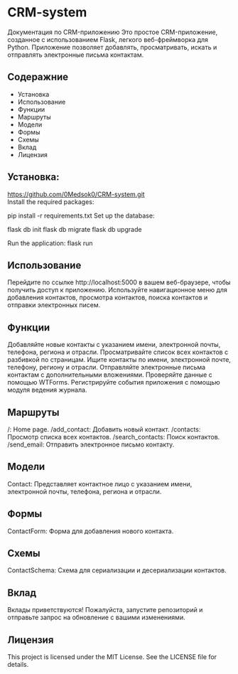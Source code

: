 # CRM-system

Документация по CRM-приложению
Это простое CRM-приложение, созданное с использованием Flask, легкого веб-фреймворка для Python. Приложение позволяет добавлять, просматривать, искать и отправлять электронные письма контактам.

## Содеражние
- Установка
- Использование
- Функции
- Маршруты
- Модели
- Формы
- Схемы
- Вклад
- Лицензия

## Установка:

https://github.com/0Medsok0/CRM-system.git<br>
Install the required packages:

pip install -r requirements.txt
Set up the database:

flask db init
flask db migrate
flask db upgrade

Run the application:
flask run

## Использование
Перейдите по ссылке http://localhost:5000 в вашем веб-браузере, чтобы получить доступ к приложению.
Используйте навигационное меню для добавления контактов, просмотра контактов, поиска контактов и отправки электронных писем.

## Функции
Добавляйте новые контакты с указанием имени, электронной почты, телефона, региона и отрасли.
Просматривайте список всех контактов с разбивкой по страницам.
Ищите контакты по имени, электронной почте, телефону, региону и отрасли.
Отправляйте электронные письма контактам с дополнительными вложениями.
Проверяйте данные с помощью WTForms.
Регистрируйте события приложения с помощью модуля ведения журнала.

## Маршруты
/: Home page.
/add_contact: Добавить новый контакт.
/contacts:  Просмотр списка всех контактов.
/search_contacts: Поиск контактов.
/send_email: Отправить электронное письмо контакту.

## Модели
Contact: Представляет контактное лицо с указанием имени, электронной почты, телефона, региона и отрасли.

## Формы
ContactForm: Форма для добавления нового контакта.

## Схемы
ContactSchema: Схема для сериализации и десериализации контактов.

## Вклад
Вклады приветствуются! Пожалуйста, запустите репозиторий и отправьте запрос на обновление с вашими изменениями.

## Лицензия
This project is licensed under the MIT License. See the LICENSE file for details.
